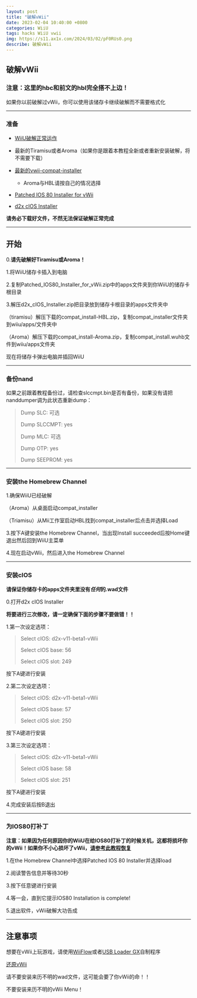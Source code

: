 ```yaml
---
layout: post
title: "破解vWii"
date: 2023-02-04 10:40:00 +0800
categories: WiiU
tags: hacks WiiU vwii
img: https://s11.ax1x.com/2024/03/02/pF0RUs0.png
describe: 破解vWii
---
```


## 破解vWii

### 注意：这里的hbc和前文的hbl完全搭不上边！

如果你以前破解过vWii，你可以使用该储存卡继续破解而不需要格式化

<hr />

### 准备

- [WiiU破解正常运作](https://wiiu.1919810.com/wiiu/2023/02/05/Hack-WiiU.html)

- 最新的Tiramisu或者Aroma（如果你是跟着本教程全新或者重新安装破解，将不需要下载）

- [最新的vwii-compat-installer](https://github.com/Xpl0itU/vwii-compat-installer/releases)
  - Aroma与HBL请按自己的情况选择

- [Patched IOS 80 Installer for vWii](https://wiiu.hacks.guide/docs/files/Patched_IOS80_Installer_for_vWii.zip)

- [d2x cIOS Installer](https://wiiu.hacks.guide/docs/files/d2x_cIOS_Installer.zip)

**请务必下载好文件，不然无法保证破解正常完成**

<hr />

## 开始

0.**请先破解好Tiramisu或Aroma！**

1.将WiiU储存卡插入到电脑

2.复制Patched_IOS80_Installer_for_vWii.zip中的apps文件夹到你WiiU的储存卡根目录

3.解压d2x_cIOS_Installer.zip把目录放到储存卡根目录的apps文件夹中

（tiramisu）解压下载的compat_install-HBL.zip，复制compat_installer文件夹到wiiu/apps/文件夹中

（Aroma）解压下载的compat_install-Aroma.zip，复制compat_install.wuhb文件到wiiu/apps文件夹

现在将储存卡弹出电脑并插回WiiU

<hr />

### 备份nand

如果之前跟着教程备份过，请检查slccmpt.bin是否有备份，如果没有请把nanddumper调为此状态重新dump：

>Dump SLC: 可选
>
>Dump SLCCMPT: yes
>
>Dump MLC: 可选
>
>Dump OTP: yes
>
>Dump SEEPROM: yes

<hr />

### 安装the Homebrew Channel

1.确保WiiU已经破解

（Aroma）从桌面启动compat_installer

（Triamisu）从Mii工作室启动HBL找到compat_installer后点击并选择Load

3.按下A键安装the Homebrew Channel，当出现Install succeeded后按Home键退出然后回到WiiU主菜单

4.现在启动vWii，然后进入the Homebrew Channel

<hr />

### 安装cIOS

**请保证你储存卡的apps文件夹里没有*任何*的.wad文件**

0.打开d2x cIOS Installer

**将要进行三次修改，请一定确保下面的步骤不要做错！！**

1.第一次设定选项：

>Select cIOS: d2x-v11-beta1-vWii
>
>Select cIOS base: 56
>
>Select cIOS slot: 249

按下A键进行安装

2.第二次设定选项：

>Select cIOS: d2x-v11-beta1-vWii
>
>Select cIOS base: 57
>
>Select cIOS slot: 250

按下A键进行安装

3.第三次设定选项：

>Select cIOS: d2x-v11-beta1-vWii
>
>Select cIOS base: 58
>
>Select cIOS slot: 251

按下A键进行安装

4.完成安装后按B退出

<hr />

### 为IOS80打补丁

**注意：如果因为任何原因你的WiiU在给IOS80打补丁的时候关机，这都将损坏你的vWii！如果你不小心损坏了vWii，[请参考此教程恢复](#)**

1.在the Homebrew Channel中选择Patched IOS 80 Installer并选择load

2.阅读警告信息并等待30秒

3.按下任意键进行安装

4.等一会，直到它提示IOS80 Installation is complete!

5.退出软件，vWii破解大功告成

<hr />

## 注意事项

想要在vWii上玩游戏，请使用[WiiFlow](https://wii.hacks.guide/wii-loaders.html#wiiflow-lite)或者[USB Loader GX](https://wii.hacks.guide/wii-loaders.html#usb-loader-gx)自制程序

[还原vWii](https://wiiu.1919810.com/wiiu/2023/02/04/RecvWii.html)

请不要安装来历不明的wad文件，这可能会要了你vWii的命！！

不要安装来历不明的vWii Menu！
